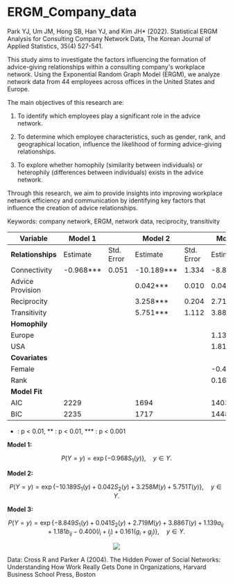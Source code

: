 # ERGM_Company_data
Park YJ, Um JM, Hong SB, Han YJ, and Kim JH* (2022). Statistical ERGM Analysis for Consulting Company  Network Data, The Korean Journal of Applied Statistics, 35(4) 527-541.

This study aims to investigate the factors influencing the formation of advice-giving relationships within a consulting company's workplace network. Using the Exponential Random Graph Model (ERGM), we analyze network data from 44 employees across offices in the United States and Europe.

The main objectives of this research are:

1. To identify which employees play a significant role in the advice network.

2. To determine which employee characteristics, such as gender, rank, and geographical location, influence the likelihood of forming advice-giving relationships.

3. To explore whether homophily (similarity between individuals) or heterophily (differences between individuals) exists in the advice network.

Through this research, we aim to provide insights into improving workplace network efficiency and communication by identifying key factors that influence the creation of advice relationships.

Keywords: company network, ERGM, network data, reciprocity, transitivity 


| **Variable**       | **Model 1** |           | **Model 2** |           | **Model 3** |           |
|--------------------|-------------|-----------|-------------|-----------|-------------|-----------|
| **Relationships**   | Estimate    | Std. Error| Estimate    | Std. Error| Estimate    | Std. Error|
| Connectivity       | -0.968***   | 0.051     | -10.189***  | 1.334     | -8.849***   | 0.998     |
| Advice Provision   |             |           | 0.042***    | 0.010     | 0.041*      | 0.017     |
| Reciprocity        |             |           | 3.258***    | 0.204     | 2.719***    | 0.211     |
| Transitivity       |             |           | 5.751***    | 1.112     | 3.886***    | 0.852     |
| **Homophily**      |             |           |             |           |             |           |
| Europe             |             |           |             |           | 1.139***    | 0.139     |
| USA                |             |           |             |           | 1.816***    | 0.128     |
| **Covariates**     |             |           |             |           |             |           |
| Female             |             |           |             |           | -0.400**    | 0.049     |
| Rank               |             |           |             |           | 0.161**     | 0.151     |
| **Model Fit**      |             |           |             |           |             |           |
| AIC                | 2229        |           | 1694        |           | 1403        |           |
| BIC                | 2235        |           | 1717        |           | 1448        |           |

* : p < 0.01, ** : p < 0.01, *** : p < 0.001



**Model 1:**

$$
P(Y = y) = \exp \{ -0.968 S_{1}(y) \}, \quad y \in Y.
$$

**Model 2:**

$$
P(Y = y) = \exp \{ -10.189 S_{1}(y) + 0.042 S_{2}(y) + 3.258 M(y) + 5.751 T(y) \}, \quad y \in Y.
$$

**Model 3:**

$$
P(Y = y) = \exp \{ -8.849 S_{1}(y) + 0.041 S_{2}(y) + 2.719 M(y) + 3.886 T(y) + 1.139 a_{ij} + 1.181 b_{ij} - 0.400 (l_{i} + l_{j}) + 0.161 (g_{i} + g_{j}) \}, \quad y \in Y.
$$


<p align="center">
  <img src="https://github.com/user-attachments/assets/42ce72fa-2423-4e0b-9d50-cd75af3f0d89">
</p>

Data: Cross R and Parker A (2004). The Hidden Power of Social Networks: Understanding How Work Really Gets Done in Organizations, Harvard Business School Press, Boston

